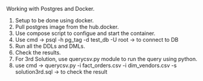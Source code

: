 Working with Postgres and Docker.

1. Setup to be done using docker.
2. Pull postgres image from the hub.docker.
3. Use compose script to configue and start the container.
4. Use cmd ->  psql -h pg_tag -d test_db -U root -> to connect to DB
5. Run all the DDLs and DMLs.
6. Check the results.
7. For 3rd Solution, use querycsv.py module to run the query using python.
8. use cmd -> querycsv.py -i fact_orders.csv -i dim_vendors.csv -s solution3rd.sql -> to check the result
